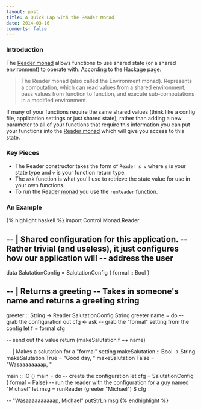 ```yaml
---
layout: post
title: A Quick Lap with the Reader Monad
date: 2014-03-16
comments: false
---
```


### Introduction

The [Reader monad](http://hackage.haskell.org/package/mtl-1.1.0.2/docs/Control-Monad-Reader.html) allows functions to use shared state (or a shared environment) to operate with. According to the Hackage page:

> The Reader monad (also called the Environment monad). Represents a computation, which can read values from a shared environment, pass values from function to function, and execute sub-computations in a modified environment. 

If many of your functions require the same shared values (think like a config file, application settings or just shared state), rather than adding a new parameter to all of your functions that require this information you can put your functions into the [Reader monad](http://hackage.haskell.org/package/mtl-1.1.0.2/docs/Control-Monad-Reader.html) which will give you access to this state.

### Key Pieces

* The Reader constructor takes the form of `Reader s v` where `s` is your state type and `v` is your function return type.
* The `ask` function is what you'll use to retrieve the state value for use in your own functions.
* To run the [Reader monad](http://hackage.haskell.org/package/mtl-1.1.0.2/docs/Control-Monad-Reader.html) you use the `runReader` function.

### An Example

{% highlight haskell %}
import Control.Monad.Reader

-- | Shared configuration for this application.
-- Rather trivial (and useless), it just configures how our application will
-- address the user 
--
data SalutationConfig = SalutationConfig { formal :: Bool }

-- | Returns a greeting
-- Takes in someone's name and returns a greeting string
--
greeter :: String -> Reader SalutationConfig String
greeter name = do
  -- grab the configuration out
  cfg <- ask
  -- grab the "formal" setting from the config
  let f = formal cfg
  
  -- send out the value
  return (makeSalutation f ++ name)

-- | Makes a salutation for a "formal" setting
makeSalutation :: Bool -> String
makeSalutation True = "Good day, "
makeSalutation False = "Wasaaaaaaaap, "

main :: IO ()
main = do
  -- create the configuration
  let cfg = SalutationConfig { formal = False}
  -- run the reader with the configuration for a guy named "Michael"
  let msg = runReader (greeter "Michael") $ cfg

  -- "Wasaaaaaaaaaap, Michael"
  putStrLn msg
{% endhighlight %}
